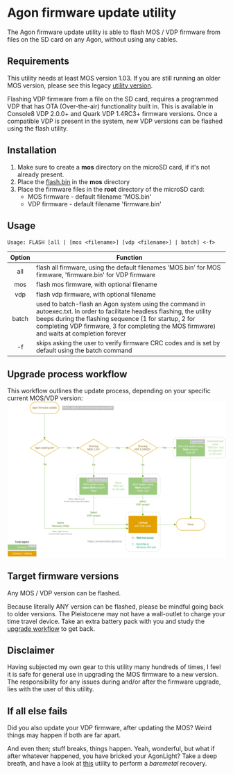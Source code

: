 # Agon firmware update utility
The Agon firmware update utility is able to flash MOS / VDP firmware from files on the SD card on any Agon, without using any cables.

## Requirements
This utility needs at least MOS version 1.03. If you are still running an older MOS version, please see this legacy [utility version](https://github.com/envenomator/agon-flashlegacy).

Flashing VDP firmware from a file on the SD card, requires a programmed VDP that has OTA (Over-the-air) functionality built in. This is available in Console8 VDP 2.0.0+ and Quark VDP 1.4RC3+ firmware versions. Once a compatible VDP is present in the system, new VDP versions can be flashed using the flash utility. 

## Installation
1. Make sure to create a **mos** directory on the microSD card, if it's not already present.
2. Place the [flash.bin](https://github.com/envenomator/agon-flash/blob/master/binaries/flash.bin) in the **mos** directory
3. Place the firmware files in the **root** directory of the microSD card:
    - MOS firmware - default filename 'MOS.bin'
    - VDP firmware - default filename 'firmware.bin'

## Usage

```console
Usage: FLASH [all | [mos <filename>] [vdp <filename>] | batch] <-f>
```

| **Option** | **Function**                                                                                                                                                                                                                                                                     |
|:----------:|----------------------------------------------------------------------------------------------------------------------------------------------------------------------------------------------------------------------------------------------------------------------------------|
|     all    | flash all firmware, using the default filenames 'MOS.bin' for MOS firmware, 'firmware.bin' for VDP firmware                                                                                                                                                                      |
|     mos    | flash mos firmware, with optional filename                                                                                                                                                                                                                                       |
|     vdp    | flash vdp firmware, with optional filename                                                                                                                                                                                                                                       |
|    batch   | used to batch-flash an Agon system using the command in autoexec.txt. In order to facilitate headless flashing, the utility beeps during the flashing sequence (1 for startup, 2 for completing VDP firmware, 3 for completing the MOS firmware) and waits at completion forever |
|     -f     | skips asking the user to verify firmware CRC codes and is set by default using the batch command                                                                                                                                                                                 |
## Upgrade process workflow
This workflow outlines the update process, depending on your specific current MOS/VDP version:
![process](assets/update_process.png)

## Target firmware versions
Any MOS / VDP version can be flashed.

Because literally ANY version can be flashed, please be mindful going back to older versions. The Pleistocene may not have a wall-outlet to charge your time travel device. Take an extra battery pack with you and study the [upgrade workflow](#upgrade-process-workflow) to get back.

## Disclaimer
Having subjected my own gear to this utility many hundreds of times, I feel it is safe for general use in upgrading the MOS firmware to a new version.
The responsibility for any issues during and/or after the firmware upgrade, lies with the user of this utility.

## If all else fails
Did you also update your VDP firmware, after updating the MOS? Weird things may happen if both are far apart.

And even then; stuff breaks, things happen. Yeah, wonderful, but what if after whatever happened, you have bricked your AgonLight? Take a deep breath, and have a look at [this](https://github.com/envenomator/agon-recovery) utility to perform a *baremetal* recovery.

